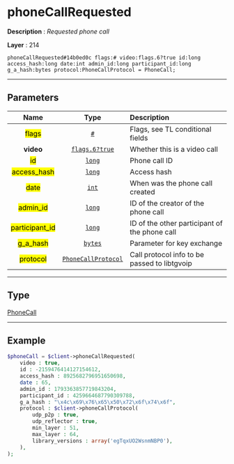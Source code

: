 # phoneCallRequested

**Description** : *Requested phone call*

**Layer** : 214

```tl
phoneCallRequested#14b0ed0c flags:# video:flags.6?true id:long access_hash:long date:int admin_id:long participant_id:long g_a_hash:bytes protocol:PhoneCallProtocol = PhoneCall;
```

---

## Parameters

| Name | Type | Description |
| :---: | :---: | :--- |
| <mark>flags</mark> | [`#`](type/#) | Flags, see TL conditional fields |
| **video** | [`flags.6?true`](type/true) | Whether this is a video call |
| <mark>id</mark> | [`long`](type/long) | Phone call ID |
| <mark>access_hash</mark> | [`long`](type/long) | Access hash |
| <mark>date</mark> | [`int`](type/int) | When was the phone call created |
| <mark>admin_id</mark> | [`long`](type/long) | ID of the creator of the phone call |
| <mark>participant_id</mark> | [`long`](type/long) | ID of the other participant of the phone call |
| <mark>g_a_hash</mark> | [`bytes`](type/bytes) | Parameter for key exchange |
| <mark>protocol</mark> | [`PhoneCallProtocol`](type/PhoneCallProtocol) | Call protocol info to be passed to libtgvoip |

---

## Type

[PhoneCall](type/PhoneCall)

---

## Example

```php
$phoneCall = $client->phoneCallRequested(
	video : true,
	id : -2159476414127154612,
	access_hash : 8925682796951650698,
	date : 65,
	admin_id : 1793363857719843204,
	participant_id : 4259664687790309788,
	g_a_hash : "\x4c\x69\x76\x65\x50\x72\x6f\x74\x6f",
	protocol : $client->phoneCallProtocol(
		udp_p2p : true,
		udp_reflector : true,
		min_layer : 51,
		max_layer : 64,
		library_versions : array('egTqxUO2WsnmNBP0'),
	),
);
```